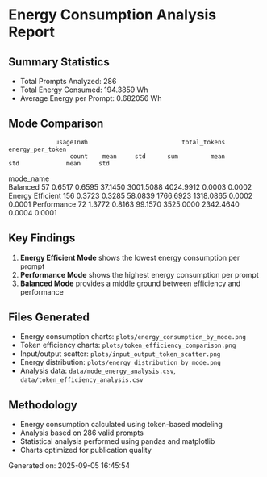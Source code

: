 
# Energy Consumption Analysis Report

## Summary Statistics
- Total Prompts Analyzed: 286
- Total Energy Consumed: 194.3859 Wh
- Average Energy per Prompt: 0.682056 Wh

## Mode Comparison
                 usageInWh                          total_tokens            energy_per_token        
                     count    mean     std      sum         mean        std             mean     std
mode_name                                                                                           
Balanced                57  0.6517  0.6595  37.1450    3001.5088  4024.9912           0.0003  0.0002
Energy Efficient       156  0.3723  0.3285  58.0839    1766.6923  1318.0865           0.0002  0.0001
Performance             72  1.3772  0.8163  99.1570    3525.0000  2342.4640           0.0004  0.0001

## Key Findings
1. **Energy Efficient Mode** shows the lowest energy consumption per prompt
2. **Performance Mode** shows the highest energy consumption per prompt
3. **Balanced Mode** provides a middle ground between efficiency and performance

## Files Generated
- Energy consumption charts: `plots/energy_consumption_by_mode.png`
- Token efficiency charts: `plots/token_efficiency_comparison.png`
- Input/output scatter: `plots/input_output_token_scatter.png`
- Energy distribution: `plots/energy_distribution_by_mode.png`
- Analysis data: `data/mode_energy_analysis.csv`, `data/token_efficiency_analysis.csv`

## Methodology
- Energy consumption calculated using token-based modeling
- Analysis based on 286 valid prompts
- Statistical analysis performed using pandas and matplotlib
- Charts optimized for publication quality

Generated on: 2025-09-05 16:45:54
